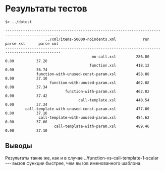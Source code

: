 Результаты тестов
=================

    $> ../dotest

    -----------------------------------------------------------------------------------------------
                      ../xml/items-50000-noindents.xml            run      parse xsl      parse xml
    -----------------------------------------------------------------------------------------------
                                           no-call.xsl         286.80           0.00          37.20
                                          function.xsl         418.12           0.00          36.74
                  function-with-unused-const-param.xsl         458.80           0.00          37.10
                        function-with-unused-param.xsl         462.08           0.00          37.34
                               function-with-param.xsl         462.82           0.00          37.42
                                     call-template.xsl         440.54           0.00          37.34
             call-template-with-unused-const-param.xsl         477.00           0.00          37.10
                   call-template-with-unused-param.xsl         484.62           0.00          37.00
                          call-template-with-param.xsl         489.46           0.00          37.10


Выводы
------

Результаты такие же, как и в случае ../function-vs-call-template-1-scalar ---
вызов функции быстрее, чем вызов именованного шаблона.

